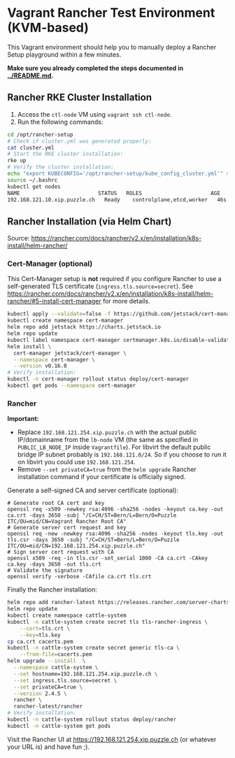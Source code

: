 # Vagrant Rancher Test Environment (KVM-based)
This Vagrant environment should help you to manually deploy a Rancher Setup playground within a few minutes. 

**Make sure you already completed the steps documented in [../README.md](../README.md).**

## Rancher RKE Cluster Installation
1. Access the `ctl-node` VM using `vagrant ssh ctl-node`.
2. Run the following commands:
```bash
cd /opt/rancher-setup
# Check if cluster.yml was generated properly:
cat cluster.yml
# Start the RKE cluster installation:
rke up
# Verify the cluster installation:
echo "export KUBECONFIG='/opt/rancher-setup/kube_config_cluster.yml'" >> /home/vagrant/.bashrc
source ~/.bashrc
kubectl get nodes
NAME                         STATUS   ROLES                      AGE   VERSION
192.168.121.10.xip.puzzle.ch   Ready    controlplane,etcd,worker   46s   v1.17.9
```

## Rancher Installation (via Helm Chart)
Source: https://rancher.com/docs/rancher/v2.x/en/installation/k8s-install/helm-rancher/

### Cert-Manager (optional)
This Cert-Manager setup is **not** required if you configure Rancher to use a self-generated TLS certificate (`ingress.tls.source=secret`). See https://rancher.com/docs/rancher/v2.x/en/installation/k8s-install/helm-rancher/#5-install-cert-manager for more details.

```bash
kubectl apply --validate=false -f https://github.com/jetstack/cert-manager/releases/download/v0.16.0/cert-manager.crds.yaml
kubectl create namespace cert-manager
helm repo add jetstack https://charts.jetstack.io
helm repo update
kubectl label namespace cert-manager certmanager.k8s.io/disable-validation=true
helm install \
  cert-manager jetstack/cert-manager \
  --namespace cert-manager \
  --version v0.16.0
# Verify installation:
kubectl -n cert-manager rollout status deploy/cert-manager
kubectl get pods --namespace cert-manager
```

### Rancher
**Important:** 
- Replace `192.168.121.254.xip.puzzle.ch` with the actual public IP/domainname from the `lb-node` VM (the same as specified in `PUBLIC_LB_NODE_IP` inside `Vagrantfile`). For libvirt the default public bridge IP subnet probably is `192.168.121.0/24`. So if you choose to run it on libvirt you could use `192.168.121.254`.
- Remove `--set privateCA=true` from the `helm upgrade` Rancher installation command if your certificate is officially signed.

Generate a self-signed CA and server certificate (optional):
```
# Generate root CA cert and key
openssl req -x509 -newkey rsa:4096 -sha256 -nodes -keyout ca.key -out ca.crt -days 3650 -subj "/C=CH/ST=Bern/L=Bern/O=Puzzle ITC/OU=mid/CN=Vagrant Rancher Root CA"
# Generate server cert request and key
openssl req -new -newkey rsa:4096 -sha256 -nodes -keyout tls.key -out tls.csr -days 3650 -subj "/C=CH/ST=Bern/L=Bern/O=Puzzle ITC/OU=mid/CN=192.168.121.254.xip.puzzle.ch"
# Sign server cert request with CA
openssl x509 -req -in tls.csr -set_serial 1000 -CA ca.crt -CAkey ca.key -days 3650 -out tls.crt
# Validate the signature
openssl verify -verbose -CAfile ca.crt tls.crt
```

Finally the Rancher installation:

```bash
helm repo add rancher-latest https://releases.rancher.com/server-charts/latest
helm repo update
kubectl create namespace cattle-system
kubectl -n cattle-system create secret tls tls-rancher-ingress \
    --cert=tls.crt \
    --key=tls.key
cp ca.crt cacerts.pem
kubectl -n cattle-system create secret generic tls-ca \
    --from-file=cacerts.pem
helm upgrade --install  \
  --namespace cattle-system \
  --set hostname=192.168.121.254.xip.puzzle.ch \
  --set ingress.tls.source=secret \
  --set privateCA=true \
  --version 2.4.5 \
  rancher \
  rancher-latest/rancher
# Verify installation:
kubectl -n cattle-system rollout status deploy/rancher
kubectl -n cattle-system get pods
```

Visit the Rancher UI at https://192.168.121.254.xip.puzzle.ch (or whatever your URL is) and have fun ;).